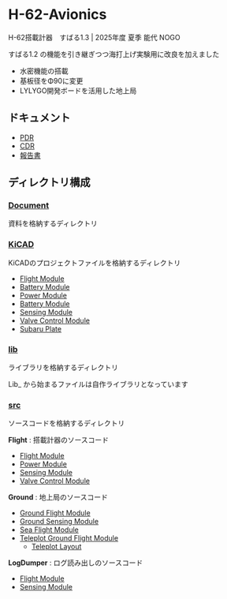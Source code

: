 # H-62-Avionics

H-62搭載計器　すばる1.3 | 2025年度 夏季 能代 NOGO

すばる1.2 の機能を引き継ぎつつ海打上げ実験用に改良を加えました

- 水密機能の搭載
- 基板径をΦ90に変更
- LYLYGO開発ボードを活用した地上局

## ドキュメント
- [PDR](./Document/PDR/Subaru1.3_PDR.pdf)
- [CDR](./Document/CDR/Subaru1.3_CDR.pdf)
- [報告書](./Document/)

## ディレクトリ構成
### [Document](./Document/)
資料を格納するディレクトリ

### [KiCAD](./KiCAD/)
KiCADのプロジェクトファイルを格納するディレクトリ
- [Flight Module](./KiCAD/FlightModule/)
- [Battery Module](./KiCAD/BatteryModule/)
- [Power Module](./KiCAD/PowerControlModule/)
- [Battery Module](./KiCAD/18650BatteryModule/)
- [Sensing Module](./KiCAD/SensingModule/)
- [Valve Control Module](./KiCAD/ValveControlModule/)
- [Subaru Plate](./KiCAD/SubaruPlate/)


### [lib](./lib/)
ライブラリを格納するディレクトリ

Lib_ から始まるファイルは自作ライブラリとなっています

### [src](./src/)
ソースコードを格納するディレクトリ

**Flight** : 搭載計器のソースコード
- [Flight Module](./src/Flight/FlightModule/FlightModule.cpp)
- [Power Module](./src/Flight/PowerModule/PowerModule.cpp)
- [Sensing Module](./src/Flight/SensingModule/SensingModule.cpp)
- [Valve Control Module](./src/Flight/ValveControlModule/ValveControlModule.cpp)

**Ground** : 地上局のソースコード
- [Ground Flight Module](./src/Ground/CSV/FlightModule/FlightModule.cpp)
- [Ground Sensing Module](./src/Ground/CSV/SensingModule/SensingModule.cpp)
- [Sea Flight Module](./src/Ground/T-BEAM/FlightModule/FlightModule.cpp)
- [Teleplot Ground Flight Module](./src/Ground/Teleplot/FlightModule/FlightModule.cpp)
  - [Teleplot Layout](./src/Ground/Teleplot/FlightModule/teleplot_layout_FlightModule.json)

**LogDumper** : ログ読み出しのソースコード
- [Flight Module](./src/LogDumper/FlightModule/FlightModule.cpp)
- [Sensing Module](./src/LogDumper/SensingModule/SensingModule.cpp)
